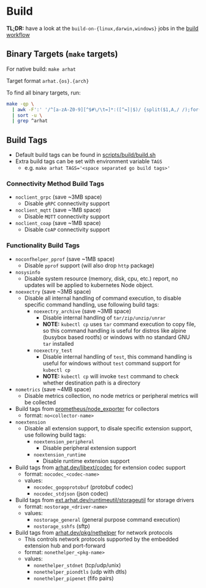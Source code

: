 # Build

__TL;DR:__ have a look at the `build-on-{linux,darwin,windows}` jobs in the [build workflow](../.github/workflows/build.yaml)

## Binary Targets (`make` targets)

For native build: `make arhat`

Target format `arhat.{os}.{arch}`

To find all binary targets, run:

```bash
make -qp \
  | awk -F':' '/^[a-zA-Z0-9][^$#\/\t=]*:([^=]|$)/ {split($1,A,/ /);for(i in A)print A[i]}' \
  | sort -u \
  | grep ^arhat
```

## Build Tags

- Default build tags can be found in [scripts/build/build.sh](../scripts/build/build.sh)
- Extra build tags can be set with environment variable `TAGS`
  - e.g. `make arhat TAGS='<space separated go build tags>'`

### Connectivity Method Build Tags

- `noclient_grpc` (save ~3MB space)
  - Disable `gRPC` connectivity support
- `noclient_mqtt` (save ~1MB space)
  - Disable `MQTT` connectivity support
- `noclient_coap` (save ~1MB space)
  - Disable `CoAP` connectivity support

### Functionality Build Tags

- `noconfhelper_pprof` (save ~1MB space)
  - Disable `pprof` support (will also drop `http` package)
- `nosysinfo`
  - Disable system resource (memory, disk, cpu, etc.) report, no updates will be applied to kubernetes Node object.
- `noexectry` (save ~3MB space)
  - Disable all internal handling of command execution, to disable specific command handling, use following build tags:
    - `noexectry_archive` (save ~3MB space)
      - Disable internal handling of `tar/zip/unzip/unrar`
      - __NOTE:__ `kubectl cp` uses `tar` command execution to copy file, so this command handling is useful for distros like alpine (busybox based rootfs) or windows with no standard GNU `tar` installed
    - `noexectry_test`
      - Disable internal handling of `test`, this command handling is useful for windows without `test` command support for `kubectl cp`
      - __NOTE:__ `kubectl cp` will invoke `test` command to check whether destination path is a directory
- `nometrics` (save ~4MB space)
  - Disable metrics collection, no node metrics or peripheral metrics will be collected
- Build tags from [prometheus/node_exporter](https://github.com/prometheus/node_exporter) for collectors
  - format: `no<collector-name>`
- `noextension`
  - Disable all extension support, to disale specific extension support, use following build tags:
    - `noextension_peripheral`
      - Disable peripheral extension support
    - `noextension_runtime`
      - Disable runtime extension support
- Build tags from [arhat.dev/libext/codec](https://github.com/arhat-dev/libext/codec) for extension codec support
  - format: `nocodec_<codec-name>`
  - values:
    - `nocodec_gogoprotobuf` (protobuf codec)
    - `nocodec_stdjson` (json codec)
- Build tags from [ext.arhat.dev/runtimeutil/storageutil](https://github.com/arhat-ext/runtimeutil-go/blob/master/storageutil) for storage drivers
  - format: `nostorage_<driver-name>`
  - values:
    - `nostorage_general` (general purpose command execution)
    - `nostorage_sshfs` (sftp)
- Build tags from [arhat.dev/pkg/nethelper](https://github.com/arhat-dev/go-pkg/blob/master/nethelper) for network protocols
  - This controls network protocols supported by the embedded extension hub and port-forward
  - format: `nonethelper_<pkg-name>`
  - values:
    - `nonethelper_stdnet` (tcp/udp/unix)
    - `nonethelper_piondtls` (udp with dtls)
    - `nonethelper_pipenet` (fifo pairs)
